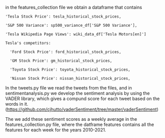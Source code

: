 in the features_collection file we obtain a dataframe that contains 

    'Tesla Stock Price': tesla_historical_stock_prices,
    
    'S&P 500 Variance': sp500_variance_df['S&P 500 Variance'],
    
    'Tesla Wikipedia Page Views': wiki_data_df['Tesla Motors[en]']
    
    Tesla's competitors:
    
      'Ford Stock Price': ford_historical_stock_prices,
      
      'GM Stock Price': gm_historical_stock_prices,
      
      'Toyota Stock Price': toyota_historical_stock_prices,
      
      'Nissan Stock Price': nissan_historical_stock_prices,


In the tweets.py file we read the tweets from the files, and in sentimentanalysis.py we develop the sentiment analysis by using the VADER library, which gives a compund score for each tweet based on the words in it. (https://github.com/cjhutto/vaderSentiment/tree/master/vaderSentiment)

The we add these sentiment scores as a weekly average in the features_collection.py file, where the datframe features contains all the features for each week for the years 2010-2021.
    
